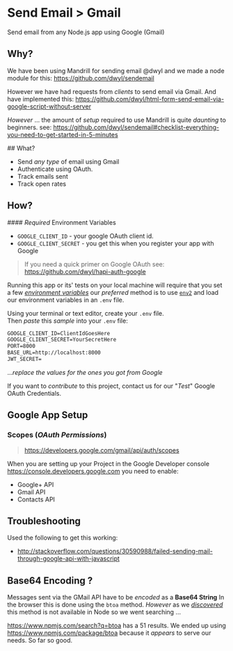 # Send Email > Gmail

Send email from any Node.js app using Google (Gmail)

## Why?

We have been using Mandrill for sending email @dwyl
and we made a node module for this: https://github.com/dwyl/sendemail

However we have had requests from *clients* to send email via Gmail.
And have implemented this:
https://github.com/dwyl/html-form-send-email-via-google-script-without-server

*However* ... the amount of *setup* required to use Mandrill is quite
*daunting* to beginners.
see: https://github.com/dwyl/sendemail#checklist-everything-you-need-to-get-started-in-5-minutes

## What?

+ Send *any type* of email using Gmail
+ Authenticate using OAuth.
+ Track emails sent
+ Track open rates



## How?

#### *Required* Environment Variables

+ `GOOGLE_CLIENT_ID` - your google OAuth client id.
+ `GOOGLE_CLIENT_SECRET` - you get this when you register your app with Google

> If you need a quick primer on Google OAuth see:  
https://github.com/dwyl/hapi-auth-google


Running this app or its' tests on your local machine will require
that you set a few
[*environment variables*](https://github.com/dwyl/learn-environment-variables)
our *preferred* method is to use [`env2`](https://github.com/dwyl/env2)
and load our environment variables in an `.env` file.

Using your terminal or text editor, create your `.env` file.  
Then *paste* this *sample* into your `.env` file:

```txt
GOOGLE_CLIENT_ID=ClientIdGoesHere
GOOGLE_CLIENT_SECRET=YourSecretHere
PORT=8000
BASE_URL=http://localhost:8000
JWT_SECRET=
```
...*replace the values for the ones you got from Google*

If you want to *contribute* to this project,
contact us for our "*Test*" Google OAuth Credentials.

## Google App Setup

### Scopes (*OAuth Permissions*)

> https://developers.google.com/gmail/api/auth/scopes

When you are setting up your Project in the Google Developer console
https://console.developers.google.com
you need to enable:
+ Google+ API
+ Gmail API
+ Contacts API

## Troubleshooting

Used the following to get this working:

+ http://stackoverflow.com/questions/30590988/failed-sending-mail-through-google-api-with-javascript

## Base64 Encoding ?

Messages sent via the GMail API have to be *encoded* as a **Base64 String**
In the browser this is done using the `btoa` method.
*However* as we [*discovered*](http://stackoverflow.com/questions/30590988/failed-sending-mail-through-google-api-with-javascript)
this method is not available in Node so we went searching ...

https://www.npmjs.com/search?q=btoa has a 51 results.
We ended up using https://www.npmjs.com/package/btoa
because it *appears* to serve our needs. So far so good.
